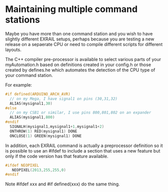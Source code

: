 # Maintaining multiple command stations

Maybe you have more than one command station and you wish to have slightly different EXRAIL setups, perhaps because you are testing a new release on a sepaerate CPU or need to compile different scripts for different layouts.

The C++ compiler pre-processor is available to select various parts of your myAutomation.h based on definitions created in your config.h or those created by defines.he which automates the detection of the CPU type of your command station.

For example:

```cpp
#if defined(ARDUINO_ARCH_AVR)
  // on my Mega, I have signal1 on pins (30,31,32)
  ALIAS(mysignal1,30)
#else 
  // on my CSB1 or similar, I use pins 800,801,802 on an expander
  ALIAS(mysignal1,800)
#endif
  SIGNALH(mysignal1,mysignal1+1,mysignal1+2)
  ONTHROW(1) RED(mysignal1) DONE
  ONCLOSE(1) GREEN(mysignal1) DONE
```

In addition, each EXRAIL command is actually a preprocessor definition so it is possible to use an #ifdef to include a section that uses a new feature but only if the code version has that feature available.

```cpp
#ifdef NEOPIXEL
   NEOPIXEL(2013,255,255,0)
#endif   
```

Note #ifdef xxx and #if defined(xxx) do the same thing.
